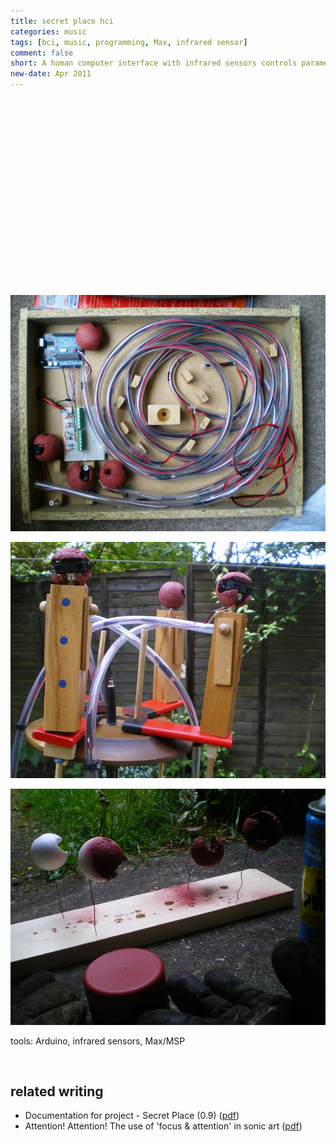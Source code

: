 ```yaml
---
title: secret place hci
categories: music
tags: [bci, music, programming, Max, infrared sensor]
comment: false
short: A human computer interface with infrared sensors controls parameters of a soundscape e.g. spacialisation and instrument volume.
new-date: Apr 2011
---
```

<br>
<div class="wistia_responsive_padding" style="padding:56.25% 0 0 0;position:relative;"><div class="wistia_responsive_wrapper" style="height:100%;left:0;position:absolute;top:0;width:100%;">
<div id="wistia_irfrbu2ryd" class="wistia_embed" style="width:100%px;height:100%px;">&nbsp;</div>
</div></div>
<script charset="ISO-8859-1" src="//fast.wistia.com/assets/external/E-v1.js"></script>
<script>
wistiaEmbed = Wistia.embed("irfrbu2ryd", {
  videoFoam: true
});
</script>

![box](/../assets/img/2011-04-06-secret-place-01.jpg)

![heads](/../assets/img/2011-04-06-secret-place-02.jpg)

![spraying](/../assets/img/2011-04-06-secret-place-03.jpg)

tools: Arduino, infrared sensors, Max/MSP

<br>

## related writing
- Documentation for project - Secret Place (0.9) (<a href="/../assets/doc/K_Hofstadter_2010_Secret_Place_Project.pdf">pdf</a>)    
- Attention! Attention! The use of 'focus & attention' in sonic art (<a href="/../assets/doc/K_Hofstadter_2010_attention_attention_the_use_of_focus_and_ attention_in_sonic_art.pdf">pdf</a>)

